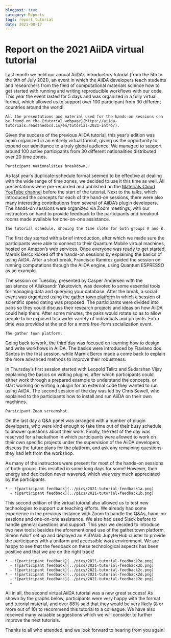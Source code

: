 ```yaml
---
blogpost: true
category: Reports
tags: report,tutorial
date: 2021-08-17
---
```


# Report on the 2021 AiiDA virtual tutorial

Last month we held our annual AiiDA’s introductory tutorial (from the 5th to the 9th of July 2021), an event in which the AiiDA developers teach students and researchers from the field of computational materials science how to get started with running and writing reproducible workflows with our code. This year the event lasted for 5 days and was organized in a fully virtual format, which allowed us to support over 100 participant from 30 different countries around the world!

```{seealso}
All the presentations and material used for the hands-on sessions can be found on the [tutorial webpage](https://aiida-tutorials.readthedocs.io/en/tutorial-2021-intro/).
```

Given the success of the previous AiiDA tutorial, this year’s edition was again organized in an entirely virtual format, giving us the opportunity to expand our admittance to a truly global audience. We managed to support around 100 active participants from 30 different nationalities distributed over 20 time zones.

```{figure} ../pics/2021-tutorial-chart1.png
Participant nationalities breakdown.
```

As last year’s duplicate-schedule format seemed to be effective at dealing with the wide range of time zones, we decided to use it this time as well. All presentations were pre-recorded and published on the [Materials Cloud YouTube channel](https://www.youtube.com/channel/UC-NZvRRQ5VzT2wKE5DM1N3A) before the start of the tutorial. Next to the talks, which introduced the concepts for each of the hand-on sessions, there were also many interesting contributions from several of AiiDA’s plugin developers. The hands-on sessions were organized via Zoom meetings, with our instructors on hand to provide feedback to the participants and breakout rooms made available for one-on-one assistance.

```{figure} ../pics/2021-tutorial-schedule.png
The tutorial schedule, showing the time slots for both groups A and B.
```

The first day started with a brief introduction, after which we made sure the participants were able to connect to their Quantum Mobile virtual machines, hosted on Amazon’s web services. Once everyone was ready to get started, Marnik Bercx kicked off the hands-on sessions by explaining the basics of using AiiDA. After a short break, Francisco Ramirez guided the session on running computations through the AiiDA engine, using Quantum ESPRESSO as an example.

The session on Tuesday, presented by Casper Andersen with the assistance of Aliaksandr Yakutovich, was devoted to some essential tools for managing data and querying your database. After the break, a social event was organized using the [gather town platform](https://www.gather.town/) in which a session of scientific speed dating was proposed. The participants were divided into pairs so they could discuss their research projects and ideas on how AiiDA could help them. After some minutes, the pairs would rotate so as to allow people to be exposed to a wider variety of individuals and projects. Extra time was provided at the end for a more free-form socialization event.

```{figure} ../pics/2021-tutorial-gathertown.png
The gather town platform.
```

Going back to work, the third day was focused on learning how to design and write workflows in AiiDA. The basics were introduced by Flaviano dos Santos in the first session, while Marnik Bercx made a come back to explain the more advanced methods to improve their robustness.

In Thursday’s first session started with Leopold Talirz and Sudarshan Vijay explaining the basics on writing plugins, after which participants could either work through a prepared example to understand the concepts, or start working on writing a plugin for an external code they wanted to run using AiiDA. The second session of the day was led by Chris Sewell, who explained to the participants how to install and run AiiDA on their own machines.

```{figure} ../pics/2021-tutorial-zoom.jpeg
Participant Zoom screenshot.
```

On the last day a Q&A panel was arranged with a number of plugin developers, who were kind enough to take time out of their busy schedule to answer questions about their work. Finally, the rest of the day was reserved for a hackathon in which participants were allowed to work on their own specific projects under the supervision of the AiiDA developers, discuss the future plans for the platform, and ask any remaining questions they had left from the workshop.

As many of the instructors were present for most of the hands-on sessions of both groups, this resulted in some long days for some! However, their energy and dedication never wavered, which was very much appreciated by the participants.

```{list-table}
* - ![participant feedback](../pics/2021-tutorial-feedback1a.png)
  - ![participant feedback](../pics/2021-tutorial-feedback1b.png)
```

This second edition of the virtual tutorial also allowed us to test new technologies to support our teaching efforts. We already had some experience in the previous instance with Zoom to handle the Q&As, hand-on sessions and one-on-one assistance. We also had used Slack before to handle general questions and support. This year we decided to introduce two new tools: besides the aforementioned use of the gather.town platform, Simon Adorf set up and deployed an AiiDAlab JupyterHub cluster to provide the participants with a uniform and accessible work environment. We are happy to see that the feedback on these technological aspects has been positive and that we are on the right track!

```{list-table}
* - ![participant feedback](../pics/2021-tutorial-feedback2a.png)
  - ![participant feedback](../pics/2021-tutorial-feedback2b.png)
  - ![participant feedback](../pics/2021-tutorial-feedback2c.png)
* - ![participant feedback](../pics/2021-tutorial-feedback2d.png)
  - ![participant feedback](../pics/2021-tutorial-feedback2e.png)
  -
```

All in all, the second virtual AiiDA tutorial was a new great success! As shown by the graphs below, participants were very happy with the format and tutorial material, and over 88% said that they would be very likely (8 or more out of 10) to recommend this tutorial to a colleague. We have also received many valuable suggestions which we will consider to further improve the next tutorials.

Thanks to all who attended, and we look forward to hearing from you again!

```{image} ../pics/2021-tutorial-feedback3.png
```
